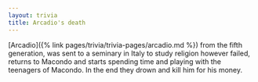```yaml
---
layout: trivia
title: Arcadio's death
---
```

[Arcadio]({% link pages/trivia/trivia-pages/arcadio.md %}) from the fifth generation, was sent to a seminary in Italy to study religion however failed, returns to Macondo and starts spending time and playing with the teenagers of Macondo. In the end they drown and kill him for his money. 